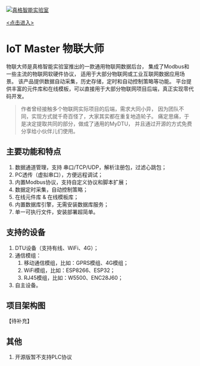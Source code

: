 
[![真格智能实验室](https://labs.zgwit.com/logo.png)](https://labs.zgwit.com)

[<点击进入>](https://labs.zgwit.com)

# IoT Master 物联大师

物联大师是真格智能实验室推出的一款通用物联网数据后台，
集成了Modbus和一些主流的物联网软硬件协议，
适用于大部分物联网或工业互联网数据应用场景。
该产品提供数据自动采集，历史存储，定时和自动控制策略等功能。
平台提供丰富的元件库和在线模板，可以直接用于大部分物联网项目后端，真正实现零代码开发。

>作者曾经接触多个物联网实际项目的后端，需求大同小异，
因为团队不同，实现方式就千奇百怪了，大家其实都在重复地造轮子。
痛定思痛，于是决定提取共同的部分，做成了通用的MyDTU，
并且通过开源的方式免费分享给小伙伴儿们使用。


## 主要功能和特点
1. 数据通道管理，支持 串口/TCP/UDP，解析注册包，过滤心跳包；
2. PC透传（虚拟串口），方便远程调试；
3. 内置Modbus协议，支持自定义协议和脚本扩展；
4. 数据定时采集，自动控制策略；
5. 在线元件库 & 在线模板库；
6. 内置数据库引擎，无需安装数据库服务；
7. 单一可执行文件，安装部署超简单。

## 支持的设备
1. DTU设备（支持有线、WiFi、4G）；
2. 通信模组：
    1. 移动通信模组，比如：GPRS模组、4G模组；
    2. WiFi模组，比如：ESP8266、ESP32；
    3. RJ45模组，比如：W5500、ENC28J60；
3. 自主设备。

## 项目架构图
【待补充】

## 其他
1. 开源版暂不支持PLC协议




